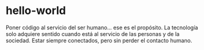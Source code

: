 # hello-world
Poner código al servicio del ser humano... ese es el propósito.
La tecnología solo adquiere sentido cuando está al servicio de las personas y de la sociedad.
Estar siempre conectados, pero sin perder el contacto humano.
